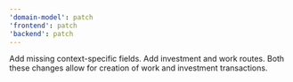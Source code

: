 ```yaml
---
'domain-model': patch
'frontend': patch
'backend': patch
---
```


Add missing context-specific fields. Add investment and work routes. Both these changes allow for creation of work and investment transactions.
